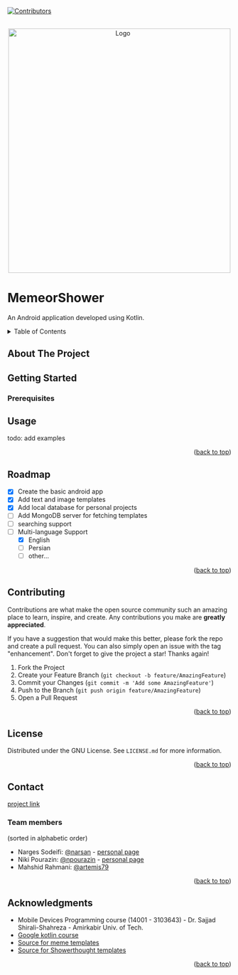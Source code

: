 <div id="top"></div>
<!--
*** Thanks for checking out the Best-README-Template. If you have a suggestion
*** that would make this better, please fork the repo and create a pull request
*** or simply open an issue with the tag "enhancement".
*** Don't forget to give the project a star!
*** Thanks again! Now go create something AMAZING! :D
-->

[![Contributors][contributors-shield]][contributors-url]
<!--

[![Forks][forks-shield]][forks-url]
[![Stargazers][stars-shield]][stars-url]
[![Issues][issues-shield]][issues-url]
[![MIT License][license-shield]][license-url]
-->


<!-- ![image](https://github.com/narsan/MemeorShower/blob/change-logo/app/src/main/res/drawable/in_logo.jpg?s=100) -->
<!-- ![image](https://user-images.githubusercontent.com/44080169/147836152-0525877c-80aa-4ecc-9de6-260de0bf9e0d.png) -->
<!-- PROJECT LOGO -->
<br />
<div align="center">
  <a >
<!--     <img src="https://github.com/narsan/MemeorShower/blob/change-logo/app/src/main/res/drawable/in_logo.jpg" alt="Logo" width="300" height="300"> -->
<!--     <img src="https://github.com/narsan/MemeorShower/blob/change-logo/app/src/main/res/drawable/out_logo.png" alt="Logo" width="300" height="300"> -->
    <img src="https://user-images.githubusercontent.com/44080169/147836152-0525877c-80aa-4ecc-9de6-260de0bf9e0d.png" alt="Logo" width="500" height="550">
  </a>
<!--   <p align="center"> -->
<!--     An awesome tool to create amazing meme projects! -->
<!--     <a href="https://github.com/othneildrew/Best-README-Template"><strong>Explore the docs »</strong></a> -->

<!--     <a href="https://github.com/othneildrew/Best-README-Template">View Demo</a>
    ·
    <a href="https://github.com/othneildrew/Best-README-Template/issues">Report Bug</a>
    ·
    <a href="https://github.com/othneildrew/Best-README-Template/issues">Request Feature</a> -->
<!--   </p> -->
</div>

# MemeorShower
An Android application developed using Kotlin.


<!-- TABLE OF CONTENTS -->
<details>
  <summary>Table of Contents</summary>
  <ol>
    <li>
      <a href="#about-the-project">About The Project</a>
    </li>
    <li>
      <a href="#getting-started">Getting Started</a>
      <ul>
        <li><a href="#prerequisites">Prerequisites</a></li>
      </ul>
    </li>
    <li><a href="#usage">Usage</a></li>
    <li><a href="#roadmap">Roadmap</a></li>
    <li><a href="#contributing">Contributing</a></li>
    <li><a href="#license">License</a></li>
    <li><a href="#contact">Contact</a></li>
    <li><a href="#acknowledgments">Acknowledgments</a></li>
  </ol>
</details>


<!-- ABOUT THE PROJECT -->
## About The Project



<!-- GETTING STARTED -->
## Getting Started

### Prerequisites


<!-- USAGE EXAMPLES -->
## Usage

todo: add examples

<!-- Use this space to show useful examples of how a project can be used. Additional screenshots, code examples and demos work well in this space. You may also link to more resources.

_For more examples, please refer to the [Documentation](https://example.com)_ -->

<p align="right">(<a href="#top">back to top</a>)</p>



<!-- ROADMAP -->
## Roadmap

- [x] Create the basic android app
- [x] Add text and image templates
- [x] Add local database for personal projects
- [ ] Add MongoDB server for fetching templates
- [ ] searching support
- [ ] Multi-language Support
    - [x] English
    - [ ] Persian
    - [ ] other...

<!-- See the [open issues](https://github.com/othneildrew/Best-README-Template/issues) for a full list of proposed features (and known issues). -->

<p align="right">(<a href="#top">back to top</a>)</p>



<!-- CONTRIBUTING -->
## Contributing

Contributions are what make the open source community such an amazing place to learn, inspire, and create. Any contributions you make are **greatly appreciated**.

If you have a suggestion that would make this better, please fork the repo and create a pull request. You can also simply open an issue with the tag "enhancement".
Don't forget to give the project a star! Thanks again!

1. Fork the Project
2. Create your Feature Branch (`git checkout -b feature/AmazingFeature`)
3. Commit your Changes (`git commit -m 'Add some AmazingFeature'`)
4. Push to the Branch (`git push origin feature/AmazingFeature`)
5. Open a Pull Request

<p align="right">(<a href="#top">back to top</a>)</p>



<!-- LICENSE -->
## License

Distributed under the GNU License. See `LICENSE.md` for more information.

<p align="right">(<a href="#top">back to top</a>)</p>



<!-- CONTACT -->
## Contact

[project link](https://github.com/narsan/MemeorShower)

### Team members
(sorted in alphabetic order)

- Narges Sodeifi: [@narsan](https://github.com/narsan)  -   [personal page](https://npourazin.github.io/)
- Niki Pourazin: [@npourazin](https://github.com/npourazin)  -   [personal page](https://narsan.github.io/)
- Mahshid Rahmani: [@artemis79](https://github.com/artemis79) 


<p align="right">(<a href="#top">back to top</a>)</p>



<!-- ACKNOWLEDGMENTS -->
## Acknowledgments

* Mobile Devices Programming course (14001 - 3103643) - Dr. Sajjad Shirali-Shahreza - Amirkabir Univ. of Tech. 
* [Google kotlin course](https://developer.android.com/courses/android-basics-kotlin/course)
* [Source for meme templates](https://imgflip.com/memetemplates)
* [Source for Showerthought templates](http://reddit.com/r/Showerthoughts)

<p align="right">(<a href="#top">back to top</a>)</p>






<!-- MARKDOWN LINKS & IMAGES -->
<!-- https://www.markdownguide.org/basic-syntax/#reference-style-links -->
[contributors-shield]: https://img.shields.io/github/contributors/narsan/MemeorShower?style=for-the-badge
[contributors-url]: https://github.com/narsan/MemeorShower/graphs/contributors

[forks-shield]: https://img.shields.io/github/forks/narsan/MemeorShower?style=for-the-badge
[forks-url]: https://github.com/narsan/MemeorShower/network/members

[license-shield]: https://img.shields.io/github/license/narsan/MemeorShower?style=for-the-badge
[license-url]: https://github.com/narsan/MemeorShower/blob/main/LICENSE.md

